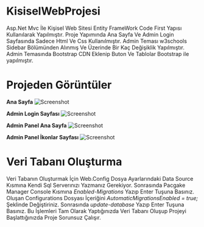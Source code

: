 # KisiselWebProjesi
Asp.Net Mvc İle Kişisel Web Sitesi Entity FrameWork Code First Yapısı Kullanılarak Yapılmıştır.
Proje Yapımında Ana Sayfa Ve Admin Login Sayfasında Sadece Html Ve Css Kullanılmıştır. 
Admin Teması w3schools Sidebar Bölümünden Alınmış Ve Üzerinde Bir Kaç Değişiklik Yapılmıştır.
Admin Temasında Bootstrap CDN Eklenip Buton Ve Tablolar Bootstrap ile yapılmıştır.
# Projeden Görüntüler

**Ana Sayfa**
![Screenshot](https://user-images.githubusercontent.com/48470345/93139263-164a4380-f6e9-11ea-9a2f-67842371132e.png)

 **Admin Login Sayfası**
![Screenshot](https://user-images.githubusercontent.com/48470345/93140288-dbe1a600-f6ea-11ea-98a4-95059f0aef77.png)

 **Admin Panel Ana Sayfa**
![Screenshot](https://user-images.githubusercontent.com/48470345/93140369-fddb2880-f6ea-11ea-8e81-1fae3399ad50.png)

 **Admin Panel İkonlar Sayfası**
![Screenshot](https://user-images.githubusercontent.com/48470345/93140435-1c412400-f6eb-11ea-9d54-ab188097b071.png)

# Veri Tabanı Oluşturma
Veri Tabanın Oluşturmak İçin Web.Config Dosya Ayarlarındaki Data Source Kısmına Kendi Sql Serverınızı Yazmanız Gerekiyor.
Sonrasında Pacgake Manager Console Kısmına *Enabled-Migrations* Yazıp Enter Tuşuna Basınız.
Oluşan Configurations Dosyası İçeriğini *AutomaticMigrationsEnabled = true;* Şeklinde Değiştiriniz.
Sonrasında *update-database* Yazıp Enter Tuşuna Basınız.
Bu İşlemleri Tam Olarak Yaptığınızda Veri Tabanı Oluşup Projeyi Başlattığınızda Proje Sorunsuz Çalışır.
